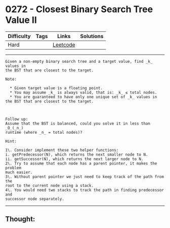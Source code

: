 # 0272 - Closest Binary Search Tree Value II

Difficulty  | Tags | Links | Solutions
----------- | ---- | ----- | -----
Hard |  | [Leetcode](https://leetcode.com/problems/closest-binary-search-tree-value-ii/description/) |


-----------

```
Given a non-empty binary search tree and a target value, find _k_ values in
the BST that are closest to the target.

Note:

  * Given target value is a floating point.
  * You may assume _k_ is always valid, that is: _k_ ≤ total nodes.
  * You are guaranteed to have only one unique set of _k_ values in the BST that are closest to the target.



Follow up:
Assume that the BST is balanced, could you solve it in less than _O_(_n_)
runtime (where _n_ = total nodes)?

Hint:

1\. Consider implement these two helper functions:
i. getPredecessor(N), which returns the next smaller node to N.
ii. getSuccessor(N), which returns the next larger node to N.
2\. Try to assume that each node has a parent pointer, it makes the problem
much easier.
3\. Without parent pointer we just need to keep track of the path from the
root to the current node using a stack.
4\. You would need two stacks to track the path in finding predecessor and
successor node separately.
```

-----------

## Thought:
